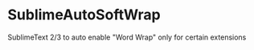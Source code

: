 SublimeAutoSoftWrap
===================

SublimeText 2/3 to auto enable "Word Wrap" only for certain extensions

